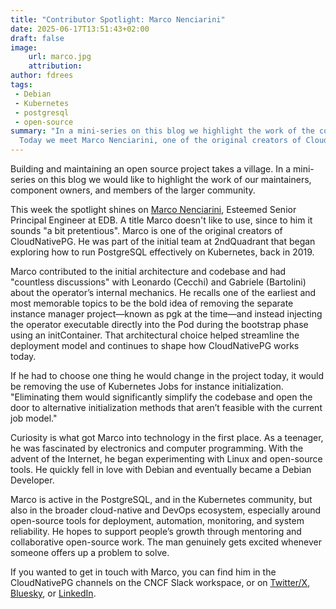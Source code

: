 ```yaml
---
title: "Contributor Spotlight: Marco Nenciarini"
date: 2025-06-17T13:51:43+02:00
draft: false
image:
    url: marco.jpg
    attribution:
author: fdrees
tags:
 - Debian
 - Kubernetes
 - postgresql
 - open-source
summary: "In a mini-series on this blog we highlight the work of the community.
  Today we meet Marco Nenciarini, one of the original creators of CloudNativePG."
---
```


Building and maintaining an open source project takes a village. In a
mini-series on this blog we would like to highlight the work of our
maintainers, component owners, and members of the larger community.

This week the spotlight shines on [Marco Nenciarini](https://github.com/mnencia), 
Esteemed Senior Principal Engineer at EDB. A title Marco doesn't like to use, 
since to him it sounds "a bit pretentious". Marco is one of the original creators 
of CloudNativePG. He was part of the initial team at 2ndQuadrant that began 
exploring how to run PostgreSQL effectively on Kubernetes, back in 2019. 

Marco contributed to the initial architecture and codebase and had "countless 
discussions" with Leonardo (Cecchi) and Gabriele (Bartolini) about the 
operator’s internal mechanics. He recalls one of the earliest and most 
memorable topics to be the bold idea of removing the separate instance manager 
project—known as pgk at the time—and instead injecting the operator executable 
directly into the Pod during the bootstrap phase using an initContainer. That 
architectural choice helped streamline the deployment model and continues to 
shape how CloudNativePG works today.

If he had to choose one thing he would change in the project today, it would 
be removing the use of Kubernetes Jobs for instance initialization. "Eliminating 
them would significantly simplify the codebase and open the door to alternative 
initialization methods that aren’t feasible with the current job model."

Curiosity is what got Marco into technology in the first place. As a teenager, 
he was fascinated by electronics and computer programming. With the advent of 
the Internet, he began experimenting with Linux and open-source tools. He 
quickly fell in love with Debian and eventually became a Debian Developer.

Marco is active in the PostgreSQL, and in the Kubernetes community, but also 
in the broader cloud-native and DevOps ecosystem, especially around open-source 
tools for deployment, automation, monitoring, and system reliability. He hopes 
to support people’s growth through mentoring and collaborative open-source work. 
The man genuinely gets excited whenever someone offers up a problem to solve.

If you wanted to get in touch with Marco, you can find him in the CloudNativePG 
channels on the CNCF Slack workspace, or on [Twitter/X](https://x.com/mnencia), 
[Bluesky](https://bsky.app/profile/mnencia.bsky.social), or [LinkedIn](https://www.linkedin.com/in/mnencia/). 